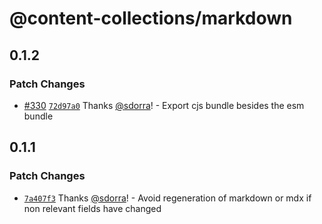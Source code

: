 # @content-collections/markdown

## 0.1.2

### Patch Changes

- [#330](https://github.com/sdorra/content-collections/pull/330) [`72d97a0`](https://github.com/sdorra/content-collections/commit/72d97a0c8858b31c2890887416180d7842851670) Thanks [@sdorra](https://github.com/sdorra)! - Export cjs bundle besides the esm bundle

## 0.1.1

### Patch Changes

- [`7a407f3`](https://github.com/sdorra/content-collections/commit/7a407f3c6a116dcfe2234279be4bdc333bbf89b8) Thanks [@sdorra](https://github.com/sdorra)! - Avoid regeneration of markdown or mdx if non relevant fields have changed
